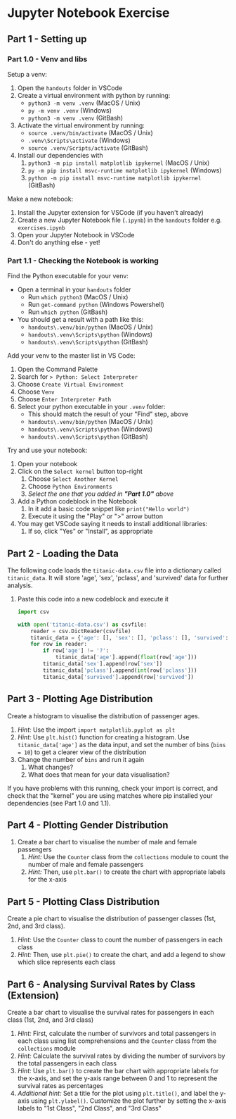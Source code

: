 # Jupyter Notebook Exercise

## Part 1 - Setting up

### Part 1.0 - Venv and libs

Setup a venv:

1. Open the `handouts` folder in VSCode
1. Create a virtual environment with python by running:
    - `python3 -m venv .venv` (MacOS / Unix)
    - `py -m venv .venv` (Windows)
    - `python3 -m venv .venv` (GitBash)
1. Activate the virtual environment by running:
    - `source .venv/bin/activate` (MacOS / Unix)
    - `.venv\Scripts\activate` (Windows)
    - `source .venv/Scripts/activate` (GitBash)
1. Install our dependencies with
    1. `python3 -m pip install matplotlib ipykernel` (MacOS / Unix)
    1. `py -m pip install msvc-runtime matplotlib ipykernel` (Windows)
    1. `python -m pip install msvc-runtime matplotlib ipykernel` (GitBash)

Make a new notebook:

1. Install the Jupyter extension for VSCode (if you haven't already)
1. Create a new Jupyter Notebook file (`.ipynb`) in the `handouts` folder e.g. `exercises.ipynb`
1. Open your Jupyter Notebook in VSCode
1. Don't do anything else - yet!

### Part 1.1 - Checking the Notebook is working

Find the Python executable for your venv:

- Open a terminal in your `handouts` folder
    - Run `which python3` (MacOS / Unix)
    - Run `get-command python` (Windows Powershell)
    - Run `which python` (GitBash)
- You should get a result with a path like this:
    - `handouts\.venv/bin/python` (MacOS / Unix)
    - `handouts\.venv\Scripts\python` (Windows)
    - `handouts\.venv\Scripts\python` (GitBash)

Add your venv to the master list in VS Code:

1. Open the Command Palette
1. Search for `> Python: Select Interpreter`
1. Choose `Create Virtual Environment`
1. Choose `Venv`
1. Choose `Enter Interpreter Path`
1. Select your python executable in your `.venv` folder:
    - This should match the result of your "Find" step, above
    - `handouts\.venv/bin/python` (MacOS / Unix)
    - `handouts\.venv\Scripts\python` (Windows)
    - `handouts\.venv\Scripts\python` (GitBash)

Try and use your notebook:

1. Open your notebook
1. Click on the `Select kernel` button top-right
    1. Choose `Select Another Kernel`
    1. Choose `Python Environments`
    1. _Select the one that you added in **"Part 1.0"** above_
1. Add a Python codeblock in the Notebook
    1. In it add a basic code snippet like `print("Hello world")`
    1. Execute it using the "Play" or ">" arrow button
1. You may get VSCode saying it needs to install additional libraries:
    1. If so, click "Yes" or "Install", as appropriate

## Part 2 - Loading the Data

The following code loads the `titanic-data.csv` file into a dictionary called `titanic_data`. It will store 'age', 'sex', 'pclass', and 'survived' data for further analysis.

1. Paste this code into a new codeblock and execute it

    ```py
    import csv

    with open('titanic-data.csv') as csvfile:
        reader = csv.DictReader(csvfile)
        titanic_data = {'age': [], 'sex': [], 'pclass': [], 'survived': []}
        for row in reader:
            if row['age'] != '?':
                titanic_data['age'].append(float(row['age']))
            titanic_data['sex'].append(row['sex'])
            titanic_data['pclass'].append(int(row['pclass']))
            titanic_data['survived'].append(row['survived'])
    ```

## Part 3 - Plotting Age Distribution

Create a histogram to visualise the distribution of passenger ages.

1. _Hint:_ Use the import `import matplotlib.pyplot as plt`
1. _Hint:_ Use `plt.hist()` function for creating a histogram. Use `titanic_data['age']` as the data input, and set the number of bins (`bins = 10`) to get a clearer view of the distribution
1. Change the number of `bins` and run it again
    1. What changes?
    1. What does that mean for your data visualisation?

If you have problems with this running, check your import is correct, and check that the "kernel" you are using matches where pip installed your dependencies (see Part 1.0 and 1.1).

## Part 4 - Plotting Gender Distribution

1. Create a bar chart to visualise the number of male and female passengers
    1. _Hint:_ Use the `Counter` class from the `collections` module to count the number of male and female passengers
    1. _Hint:_ Then, use `plt.bar()` to create the chart with appropriate labels for the x-axis

## Part 5 - Plotting Class Distribution

Create a pie chart to visualise the distribution of passenger classes (1st, 2nd, and 3rd class).

1. _Hint:_  Use the `Counter` class to count the number of passengers in each class
1. _Hint:_ Then, use `plt.pie()` to create the chart, and add a legend to show which slice represents each class

## Part 6 - Analysing Survival Rates by Class (Extension)

Create a bar chart to visualise the survival rates for passengers in each class (1st, 2nd, and 3rd class)

1. _Hint:_ First, calculate the number of survivors and total passengers in each class using list comprehensions and the `Counter` class from the `collections` module
1. _Hint:_ Calculate the survival rates by dividing the number of survivors by the total passengers in each class
1. _Hint:_ Use `plt.bar()` to create the bar chart with appropriate labels for the x-axis, and set the y-axis range between 0 and 1 to represent the survival rates as percentages
1. _Additional hint:_ Set a title for the plot using `plt.title()`, and label the y-axis using `plt.ylabel()`. Customize the plot further by setting the x-axis labels to "1st Class", "2nd Class", and "3rd Class"
